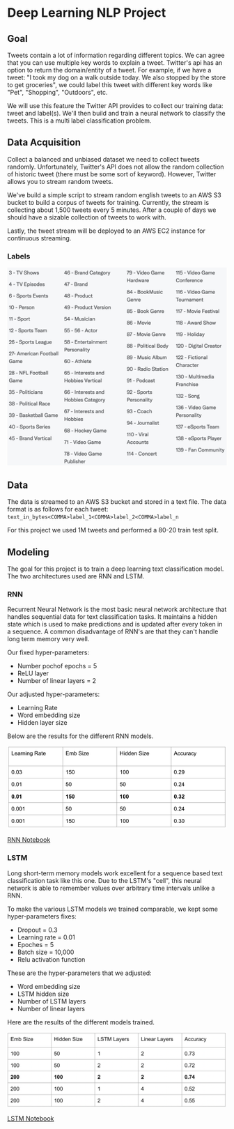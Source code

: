# Deep Learning NLP Project

## Goal
Tweets contain a lot of information regarding different topics. We can agree that you can use multiple key
words to explain a tweet. Twitter's api has an option to return the domain/entity of a tweet.
For example, if we have a tweet: "I took my dog on a walk outside today. We also stopped by the 
store to get groceries", we could label this tweet with different key words like "Pet", "Shopping",
"Outdoors", etc.

We will use this feature the Twitter API provides to collect our training data: tweet and label(s).
We'll then build and train a neural network to classify the tweets. This is a multi label classification problem.

## Data Acquisition
Collect a balanced and unbiased dataset we need to collect tweets randomly. Unfortunately,
Twitter's API does not allow the random collection of historic tweet (there must be some sort
of keyword). However, Twitter allows you to stream random tweets.

We've build a simple script to stream random english tweets to an AWS S3 bucket to build a corpus
of tweets for training. Currently, the stream is collecting about 1,500 tweets every 5 minutes.
After a couple of days we should have a sizable collection of tweets to work with.

Lastly, the tweet stream will be deployed to an AWS EC2 instance for continuous streaming.

### Labels
![Labels](static/domain_labels.png)

## Data
The data is streamed to an AWS S3 bucket and stored in a text file. The data format is as follows for each tweet:
`text_in_bytes<COMMA>label_1<COMMA>label_2<COMMA>label_n`

For this project we used 1M tweets and performed a 80-20 train test split.

## Modeling
The goal for this project is to train a deep learning text classification model. The two architectures used are RNN and LSTM.

### RNN
Recurrent Neural Network is the most basic neural network architecture that handles sequential data for text classification tasks. It maintains a hidden state which is used to make predictions and is updated after every token in a sequence. A common disadvantage of RNN's are that they can't handle long term memory very well. 

Our fixed hyper-parameters:
- Number pochof epochs  = 5
- ReLU layer
- Number of linear layers = 2

Our adjusted hyper-parameters:
- Learning Rate
- Word embedding size
- Hidden layer size

Below are the results for the different RNN models. 

![RNN Results](https://github.com/Isaac1o/tweet_domain_classification/blob/main/static/RNN_Results.png)

[RNN Notebook](https://github.com/Isaac1o/tweet_domain_classification/blob/main/notebooks/Dominnic_Chant_RNN.ipynb)


### LSTM
Long short-term memory models work excellent for a sequence based text classification task like this one. Due to the LSTM's "cell", this neural network is able to remember values over arbitrary time intervals unlike a RNN.

To make the various LSTM models we trained comparable, we kept some hyper-parameters fixes:
- Dropout = 0.3
- Learning rate = 0.01
- Epoches = 5
- Batch size = 10,000
- Relu activation function

These are the hyper-parameters that we adjusted:
- Word embedding size
- LSTM hidden size
- Number of LSTM layers
- Number of linear layers

Here are the results of the different models trained.

![LSTM Results](https://github.com/Isaac1o/tweet_domain_classification/blob/main/static/Screen%20Shot%202022-06-29%20at%2011.17.47%20PM.png)

[LSTM Notebook](https://github.com/Isaac1o/tweet_domain_classification/blob/main/notebooks/04_Isaac_Lo_LSTM.ipynb)



